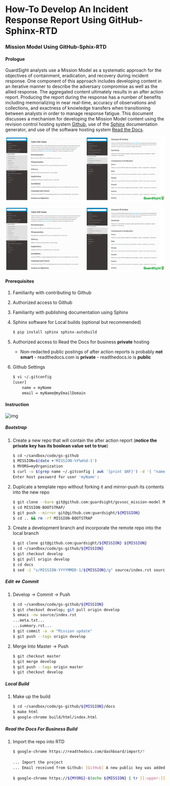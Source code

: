 # How-To Develop An Incident Response Report Using GitHub-Sphinx-RTD
### Mission Model Using GitHub-Sphix-RTD

#### Prologue

GuardSight analysts use a Mission Model as a systematic approach for the objectives of containment, eradication, and recovery during incident response. One component of this approach includes developing content in an iterative manner to describe the adversary compromise as well as the allied response. The aggregated content ultimately results in an after action report. Producing the report during the response has a number of benefits including memorializing in near real-time, accuracy of observations and collections, and exactness of knowledge transfers when transitioning between analysts in order to manage response fatigue. This document discusses a mechanism for developing the Mission Model content using the revision control hosting system [Github](https://www.github.com), use of the [Sphinx](http://www.sphinx-doc.org/en/master/) documentation generator, and use of the software hosting system [Read the Docs](https://readthedocs.com/).

![img](images/gh.mm.3.png)

![img](images/gh.mm.3.png)


#### Prerequisites

1. Familiarity with contributing to Github
1. Authorized access to Github
1. Familiarity with publishing documentation using Sphinx
1. Sphinx software for Local builds (optional but recommended)
   ```bash
   $ pip install sphinx sphinx-autobuild
1.  Authorized access to Read the Docs for business **private** hosting

	* Non-redacted public postings of after action reports is probably **not smart** - readthedocs.com is **private** - readthedocs.io is **public**
1. Github Settings
   ```bash
   $ vi ~/.gitconfig
   [user]
	   name = myName
	   email = myName@myEmailDomain

#### Instruction

![img](images/gh.mm.1.png)

##### Bootstrap

1. Create a new repo that will  contain the after action report (**notice the private key has its boolean value set to true**)
   ```bash
   $ cd ~/sandbox/code/gs-github
   $ MISSION=$(date +'MISSION-%Y%m%d-1')
   $ MYORG=myOrganization
   $ curl -u $(grep name ~/.gitconfig | awk '{print $NF}') -d '{ "name": "'${MISSION}'", "description": "Incident Response After Action Report", "private": true, "has_wiki": false }' https://api.github.com/orgs/${MYORG}/repos
   Enter host password for user 'myName':
1. Duplicate a template repo without forking it and mirror-push its contents into the new repo
   ```bash
   $ git clone --bare git@github.com:guardsight/gsvsoc_mission-model MISSION-BOOTSTRAP
   $ cd MISSION-BOOTSTRAP/
   $ git push --mirror git@github.com:guardsight/${MISSION}
   $ cd .. && rm -rf MISSION-BOOTSTRAP
1. Create a development branch and incorporate the remote repo into the local branch
   ```bash
   $ git clone git@github.com:guardsight/${MISSION} ${MISSION}
   $ cd ~/sandbox/code/gs-github/${MISSION}
   $ git checkout develop
   $ git pull origin develop
   $ cd docs
   $ sed -i "s/MISSION-YYYYMMDD-1/${MISSION}/g" source/index.rst source/meta.txt
   
   
##### Edit <=> Commit

1. Develop -> Commit -> Push
   ```bash
   $ cd ~/sandbox/code/gs-github/${MISSION}
   $ git checkout develop; git pull origin develop
   $ emacs -nw source/index.rst
   ...meta.txt...
   ...summary.rst...
   $ git commit -a -m "Mission update"
   $ git push --tags origin develop
1. Merge Into Master -> Push
   ```bash
   $ git checkout master
   $ git merge develop
   $ git push --tags origin master
   $ git checkout develop
   
   
##### Local Build

1. Make up the build
	```bash
	$ cd ~/sandbox/code/gs-github/${MISSION}/docs
	$ make html
	$ google-chrome build/html/index.html
	
	
##### Read the Docs For Business Build

1. Import the repo into RTD
	```bash
	$ google-chrome https://readthedocs.com/dashboard/import/?
	
	... Import the project
	... Email received from Github: [GitHub] A new public key was added to ${MYORG}/${MISSION}
	
	$ google-chrome https://${MYORG}-$(echo ${MISSION} | tr [[:upper:]] [[:lower:]]).readthedocs-hosted.com/en/latest/
	

